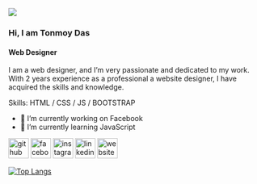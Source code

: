 ![](https://media.licdn.com/dms/image/D5616AQGfQsVfZ6YDYg/profile-displaybackgroundimage-shrink_350_1400/0/1702322159318?e=1707955200&v=beta&t=JRF4YDprMR6jKS2JRAeBiX6ILA6yr8Afxo1NB4kP4FI)

### Hi, I am Tonmoy Das
#### Web Designer
I am a web designer, and I’m very passionate and dedicated to my work. With 2 years experience as a professional a website designer, I have acquired the skills and knowledge.

Skills: HTML / CSS / JS / BOOTSTRAP

- 🔭 I’m currently working on Facebook 
- 🌱 I’m currently learning JavaScript 


[<img src='https://cdn.jsdelivr.net/npm/simple-icons@3.0.1/icons/github.svg' alt='github' height='40'>](https://github.com/TonmoyDs)  [<img src='https://cdn.jsdelivr.net/npm/simple-icons@3.0.1/icons/facebook.svg' alt='facebook' height='40'>](https://www.facebook.com/Tonmoy)  [<img src='https://cdn.jsdelivr.net/npm/simple-icons@3.0.1/icons/instagram.svg' alt='instagram' height='40'>](https://www.instagram.com/ton_moy___/) [<img src='https://cdn.jsdelivr.net/npm/simple-icons@3.0.1/icons/linkedin.svg' alt='linkedin' height='40'>](https://www.linkedin.com/in/TonmoyDas/)
[<img src='https://cdn.jsdelivr.net/npm/simple-icons@3.0.1/icons/icloud.svg' alt='website' height='40'>](amrashikbo.xyz/tonmoyportfolio) 

[![Top Langs](https://github-readme-stats.vercel.app/api/top-langs/?username=TonmoyDs)](https://github.com/anuraghazra/github-readme-stats)


